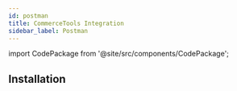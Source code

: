 ```yaml
---
id: postman
title: CommerceTools Integration
sidebar_label: Postman
---
```


import CodePackage from '@site/src/components/CodePackage';

<CodePackage name="@deity/falcon-commercetools-module" />

## Installation